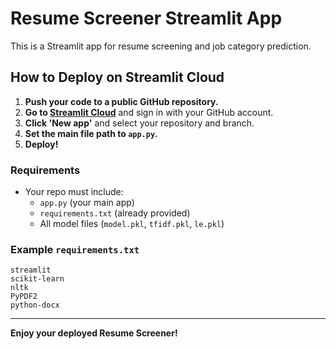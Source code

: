 # Resume Screener Streamlit App

This is a Streamlit app for resume screening and job category prediction.

## How to Deploy on Streamlit Cloud

1. **Push your code to a public GitHub repository.**
2. **Go to [Streamlit Cloud](https://share.streamlit.io/)** and sign in with your GitHub account.
3. **Click 'New app'** and select your repository and branch.
4. **Set the main file path to `app.py`.**
5. **Deploy!**

### Requirements
- Your repo must include:
  - `app.py` (your main app)
  - `requirements.txt` (already provided)
  - All model files (`model.pkl`, `tfidf.pkl`, `le.pkl`)

### Example `requirements.txt`
```
streamlit
scikit-learn
nltk
PyPDF2
python-docx
```

---

**Enjoy your deployed Resume Screener!**
